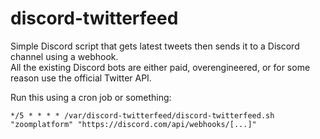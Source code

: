 # discord-twitterfeed
Simple Discord script that gets latest tweets then sends it to a Discord channel using a webhook.  
All the existing Discord bots are either paid, overengineered, or for some reason use the official Twitter API.  

Run this using a cron job or something:
```
*/5 * * * * /var/discord-twitterfeed/discord-twitterfeed.sh "zoomplatform" "https://discord.com/api/webhooks/[...]"
```